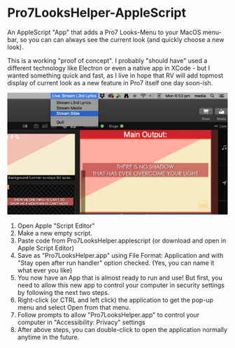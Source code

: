 # Pro7LooksHelper-AppleScript
An AppleScript "App" that adds a Pro7 Looks-Menu to your MacOS menu-bar, so you can can always see the current look (and quickly choose a new look).

This is a working "proof of concept". I probably "should have" used a different technology like Electron or even a native app in XCode - but I wanted something quick and fast, as I live in hope that RV will add topmost display of current look as a new feature in Pro7 itself one day soon-ish.

![Screenshot](Pro7LooksHelper%20Menu%20Demo.jpg)


1. Open Apple "Script Editor"
2. Make a new empty script.
3. Paste code from Pro7LooksHelper.applescript (or download and open in Apple Script Editor)
4. Save as "Pro7LooksHelper.app" using File Format: Application and with "Stay open after run handler" option checked. (Yes, you can name it what ever you like)
5. You now have an App that is almost ready to run and use! But first, you need to allow this new app to control your computer in security settings by following the next two steps.
6. Right-click (or CTRL and left click) the application to get the pop-up menu and select Open from that menu.
7. Follow prompts to allow "Pro7LooksHelper.app" to control your computer in "Accessibility: Privacy" settings
8. After above steps, you can double-click to open the application normally anytime in the future.

